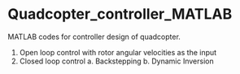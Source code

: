 # Quadcopter_controller_MATLAB
MATLAB codes for controller design of quadcopter.
1. Open loop control with rotor angular velocities as the input
2. Closed loop control 
  a. Backstepping
  b. Dynamic Inversion
